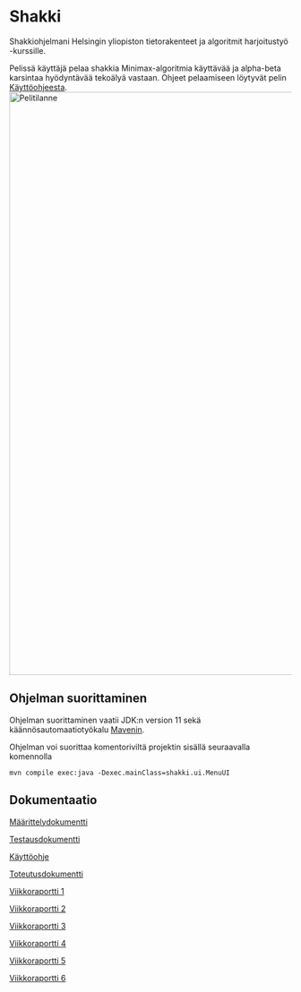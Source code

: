 # Shakki
Shakkiohjelmani Helsingin yliopiston tietorakenteet ja algoritmit harjoitustyö -kurssille. 

Pelissä käyttäjä pelaa shakkia Minimax-algoritmia käyttävää ja alpha-beta karsintaa hyödyntävää tekoälyä vastaan. 
Ohjeet pelaamiseen löytyvät pelin [Käyttöohjeesta](https://github.com/Saukka/Shakki/blob/main/dokumentaatio/K%C3%A4ytt%C3%B6ohje.md).
<img width="1042" alt="Pelitilanne" src="https://user-images.githubusercontent.com/80990021/194730212-91bc7e97-7450-44c2-af15-a2efe31ae019.png">

## Ohjelman suorittaminen
Ohjelman suorittaminen vaatii JDK:n version 11 sekä käännösautomaatiotyökalu [Mavenin](https://maven.apache.org/).

Ohjelman voi suorittaa komentoriviltä projektin sisällä seuraavalla komennolla 

```
mvn compile exec:java -Dexec.mainClass=shakki.ui.MenuUI
```

## Dokumentaatio
[Määrittelydokumentti](https://github.com/Saukka/Shakki/blob/main/dokumentaatio/M%C3%A4%C3%A4rittelydokumentti.md)

[Testausdokumentti](https://github.com/Saukka/Shakki/blob/main/dokumentaatio/Testaus.md)

[Käyttöohje](https://github.com/Saukka/Shakki/blob/main/dokumentaatio/K%C3%A4ytt%C3%B6ohje.md)

[Toteutusdokumentti](https://github.com/Saukka/Shakki/blob/main/dokumentaatio/Toteutusdokumentti.md)

[Viikkoraportti 1](https://github.com/Saukka/Shakki/blob/main/dokumentaatio/Viikkoraportti%201.md)

[Viikkoraportti 2](https://github.com/Saukka/Shakki/blob/main/dokumentaatio/Viikkoraportti%202.md)

[Viikkoraportti 3](https://github.com/Saukka/Shakki/blob/main/dokumentaatio/Viikkoraportti%203.md)

[Viikkoraportti 4](https://github.com/Saukka/Shakki/blob/main/dokumentaatio/Viikkoraportti%204.md)

[Viikkoraportti 5](https://github.com/Saukka/Shakki/blob/main/dokumentaatio/Viikkoraportti%205.md)

[Viikkoraportti 6](https://github.com/Saukka/Shakki/blob/main/dokumentaatio/Viikkoraportti%206.md)


